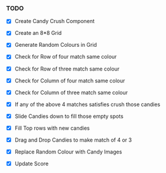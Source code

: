 ### TODO

- [x] Create Candy Crush Component

- [x] Create an 8*8 Grid

- [x] Generate Random Colours in Grid

- [x] Check for Row of four match same colour 

- [x] Check for Row of three match same colour 

- [x] Check for Column of four match same colour

- [x] Check for Column of three match same colour

- [x] If any of the above 4 matches satisfies crush those candies 

- [x] Slide Candies down to fill those empty spots

- [x] Fill Top rows with new candies

- [x] Drag and Drop Candies to make match of 4 or 3

- [x] Replace Random Colour with Candy Images

- [x] Update Score
